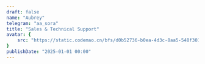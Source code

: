 ```yaml
---
draft: false
name: "Aubrey"
telegram: "aa_sora"
title: "Sales & Technical Support"
avatar: {
    src: "https://static.codemao.cn/bfs/d0b52736-b0ea-4d3c-8aa5-548f301adaf5.jpg"
}
publishDate: "2025-01-01 00:00"
---
```

